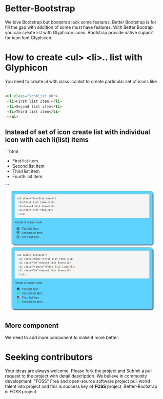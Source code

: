 Better-Bootstrap
================

We love Bootstrap but bootstrap lack some features. 
Better Bootstrap is for fill the gap with addition of some must have features.
With Better Bootrap you can create list with Glyphicon icons. Bootstrap provide native support for icon font Glyphicon.

How to create &lt;ul&gt; &lt;li&gt;.. list with Glyphicon
=============================================
You need to create ul with class iconlist to create particular set of icons like -
```html
<ul class="iconlist ok">
 <li>First list item.</li>
 <li>Second list item</li>
 <li>Third list item</li>
 </ul>
 ```
 <h2>Instead of set of icon create list with individual icon with each li(list) items</h2>
```html
<ul class="iconlist">
 <li class="home">First list item.</li>
 <li class="check">Second list item</li>
 <li class="remove">Third list item</li>
 <li class="check">Fourth list item</li>
 </ul>
```
<img src="https://raw.githubusercontent.com/itapplication/Better-Bootstrap/master/bblist.png" />

<h2>More component</h2>
We need to add more component to make it more better. 

Seeking contributors
====================
Your ideas are always welcome. Please fork the project and Submit a pull request to the project with detail description. 
We believe in community development. "FOSS" Free and open-source software project pull world talent into project and this is success key of <strong>FOSS</strong> project. Better-Bootstrap is FOSS project. 
